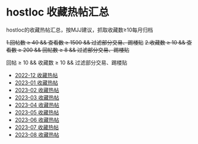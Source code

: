 # hostloc 收藏热帖汇总

hostloc的收藏热帖汇总，按MJJ建议，抓取收藏数≥10每月归档

~~1.回帖数 ≥ 40 && 查看数 ≥ 1500 && 过滤部分交易、踢楼贴~~
~~2.收藏数 ≥ 10 && 查看数 ≥ 200 && 回帖数 ≥ 8 && 过滤部分交易、踢楼贴~~

回帖 ≥ 10 && 收藏数 ≥ 10 && 过滤部分交易、踢楼贴

* [2022-12 收藏热帖](https://danube533.github.io/hostloc_hot/2022-12-hostloc-fav.html)
* [2023-01 收藏热帖](https://danube533.github.io/hostloc_hot/2023-01-hostloc-fav.html)
* [2023-02 收藏热帖](https://danube533.github.io/hostloc_hot/2023-02-hostloc-fav.html)
* [2023-03 收藏热帖](https://danube533.github.io/hostloc_hot/2023-03-hostloc-fav.html)
* [2023-04 收藏热帖](https://danube533.github.io/hostloc_hot/2023-04-hostloc-fav.html)
* [2023-05 收藏热帖](https://danube533.github.io/hostloc_hot/2023-05-hostloc-fav.html)
* [2023-06 收藏热帖](https://danube533.github.io/hostloc_hot/2023-06-hostloc-fav.html)
* [2023-07 收藏热帖](https://danube533.github.io/hostloc_hot/2023-07-hostloc-fav.html)
* [2023-08 收藏热帖](https://danube533.github.io/hostloc_hot/2023-08-hostloc-fav.html)
